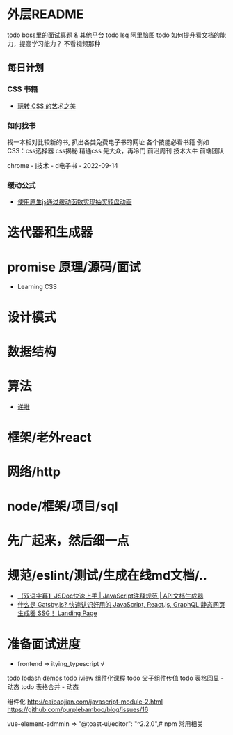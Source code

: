 # 外层README
todo boss里的面试真题 & 其他平台
todo lsq 阿里脑图
todo 如何提升看文档的能力，提高学习能力？ 不看视频那种


## 每日计划
### CSS 书籍
  * [玩转 CSS 的艺术之美](https://juejin.cn/book/6850413616484040711/section/6850413616559194119)
### 如何找书
  找一本相对比较新的书, 扒出各类免费电子书的网址
  各个技能必看书籍 例如CSS：css选择器 css揭秘 精通css
  先大众，再冷门
  前沿周刊
  技术大牛
  前端团队

  chrome - j技术 - d电子书 - 2022-09-14
### 缓动公式
* [使用原生js通过缓动函数实现抽奖转盘动画](https://juejin.cn/post/6963091928137072671)

# 迭代器和生成器
# promise 原理/源码/面试  
  * Learning CSS

# 设计模式
# 数据结构
# 算法
  * [递推](https://www.bilibili.com/video/BV1ty4y117a1?spm_id_from=333.999.0.0)
# 框架/老外react
# 网络/http
# node/框架/项目/sql
# 先广起来，然后细一点
# 规范/eslint/测试/生成在线md文档/..
  * [【双语字幕】JSDoc快速上手 | JavaScript注释规范 | API文档生成器](https://www.bilibili.com/video/BV1MF411q7oD?from=search&seid=5798416408698755512&spm_id_from=333.337.0.0)
  * [什么是 Gatsby.js? 快速认识好用的 JavaScript, React.js, GraphQL 静态网页生成器 SSG！ Landing Page](https://www.bilibili.com/video/BV1HF411q7RZ?from=search&seid=5798416408698755512&spm_id_from=333.337.0.0)


# 准备面试进度
* frontend => itying_typescript √


todo lodash demos
todo iview 组件化课程
todo 父子组件传值
todo 表格回显 - 动态
todo 表格合并 - 动态

组件化
http://caibaojian.com/javascript-module-2.html
https://github.com/purplebamboo/blog/issues/16

vue-element-admmin => "@toast-ui/editor": "^2.2.0",# npm 常用相关